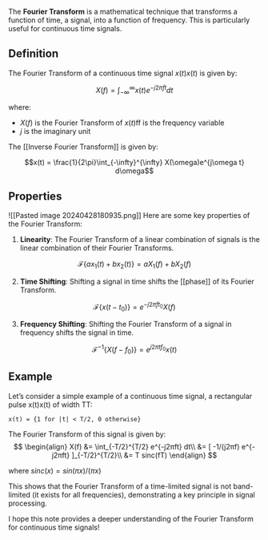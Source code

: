 
The **Fourier Transform** is a mathematical technique that transforms a function of time, a signal, into a function of frequency. This is particularly useful for continuous time signals.

## Definition

The Fourier Transform of a continuous time signal $x(t)x(t)$ is given by:

$$X(f) = \int_{-\infty}^{\infty} x(t) e^{-j2\pi ft} dt$$

where:

- $X(f)$ is the Fourier Transform of $x(t)$ff is the frequency variable
- $j$ is the imaginary unit

The [[Inverse Fourier Transform]] is given by:

$$x(t) = \frac{1}{2\pi}\int_{-\infty}^{\infty} X(\omega)e^{j\omega t} d\omega$$

## Properties
![[Pasted image 20240428180935.png]]
Here are some key properties of the Fourier Transform:

1. **Linearity**: The Fourier Transform of a linear combination of signals is the linear combination of their Fourier Transforms.

$$\mathcal{F}\{a x_1(t) + b x_2(t)\} = a X_1(f) + b X_2(f)$$

2. **Time Shifting**: Shifting a signal in time shifts the [[phase]] of its Fourier Transform.

$$\mathcal{F}\{x(t-t_0)\} = e^{-j2\pi f t_0} X(f)$$

3. **Frequency Shifting**: Shifting the Fourier Transform of a signal in frequency shifts the signal in time.

$$\mathcal{F}^{-1}\{X(f-f_0)\} = e^{j2\pi t f_0} x(t)$$

## Example

Let’s consider a simple example of a continuous time signal, a rectangular pulse x(t)x(t) of width TT:

```markdown
x(t) = {1 for |t| < T/2, 0 otherwise}
```

The Fourier Transform of this signal is given by:
$$
\begin{align}
X(f) &= \int_{-T/2}^{T/2} e^{-j2πft} dt\\
     &= [ -1/(j2πf) e^{-j2πft} ]_{-T/2}^{T/2}\\
     &= T sinc(fT)
\end{align}
$$

where $sinc(x) = sin(πx)/(πx)$

This shows that the Fourier Transform of a time-limited signal is not band-limited (it exists for all frequencies), demonstrating a key principle in signal processing.

I hope this note provides a deeper understanding of the Fourier Transform for continuous time signals!